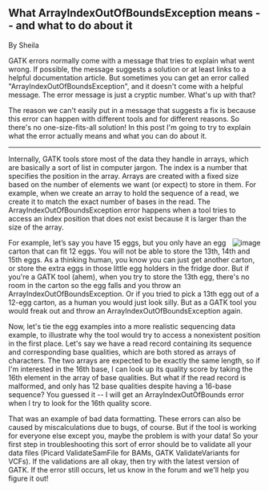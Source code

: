 ## What ArrayIndexOutOfBoundsException means -- and what to do about it

By Sheila

<p>GATK errors normally come with a message that tries to explain what went wrong. If possible, the message suggests a solution or at least links to a helpful documentation article. But sometimes you can get an error called "ArrayIndexOutOfBoundsException", and it doesn't come with a helpful message. The error message is just a cryptic number. What's up with that?</p>

<p>The reason we can't easily put in a message that suggests a fix is because this error can happen with different tools and for different reasons. So there's no one-size-fits-all solution! In this post I'm going to try to explain what the error actually means and what you can do about it.</p>

<hr></hr><p>Internally, GATK tools store most of the data they handle in arrays, which are basically a sort of list in computer jargon. The index is a number that specifies the position in the array. Arrays are created with a fixed size based on the number of elements we want (or expect) to store in them. For example, when we create an array to hold the sequence of a read, we create it to match the exact number of bases in the read. The ArrayIndexOutOfBoundsException error happens when a tool tries to access an index position that does not exist because it is larger than the size of the array.</p>

<p><img src="https://us.v-cdn.net/5019796/uploads/FileUpload/21/1450ef2baeaa12307941ad9d7dcf31.jpeg" border="none" alt="image" style="float: right;" class="embedImage-img importedEmbed-img"></img>For example, let’s say you have 15 eggs, but you only have an egg carton that can fit 12 eggs. You will not be able to store the 13th, 14th and 15th eggs. As a thinking human, you know you can just get another carton, or store the extra eggs in those little egg holders in the fridge door. But if you're a GATK tool (ahem), when you try to store the 13th egg, there's no room in the carton so the egg falls and you throw an ArrayIndexOutOfBoundsException. Or if you tried to pick a 13th egg out of a 12-egg carton, as a human you would just look silly. But as a GATK tool you would freak out and throw an ArrayIndexOutOfBoundsException again.</p>

<p>Now, let's tie the egg examples into a more realistic sequencing data example, to illustrate why the tool would try to access a nonexistent position in the first place. Let's say we have a read record containing its sequence and corresponding base qualities, which are both stored as arrays of characters. The two arrays are expected to be exactly the same length, so if I'm interested in the 16th base, I can look up its quality score by taking the 16th element in the array of base qualities. But what if the read record is malformed, and only has 12 base qualities despite having a 16-base sequence? You guessed it -- I will get an ArrayIndexOutOfBounds error when I try to look for the 16th quality score.</p>

<p>That was an example of bad data formatting. These errors can also be caused by miscalculations due to bugs, of course. But if the tool is working for everyone else except you, maybe the problem is with your data! So your first step in troubleshooting this sort of error should be to validate all your data files (Picard ValidateSamFile for BAMs, GATK ValidateVariants for VCFs). If the validations are all okay, then try with the latest version of GATK. If the error still occurs, let us know in the forum and we'll help you figure it out!</p>
